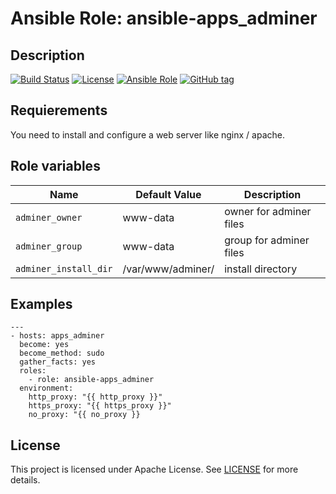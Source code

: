# Ansible Role: ansible-apps_adminer

## Description

[![Build Status](https://travis-ci.com/lotusnoir/ansible-apps_adminer.svg?branch=master?style=flat)](https://travis-ci.com/lotusnoir/ansible-apps_adminer)
[![License](https://img.shields.io/badge/license-Apache--2.0-brightgreen?style=flat)](https://opensource.org/licenses/Apache-2.0)
[![Ansible Role](https://img.shields.io/badge/galaxy-apps_adminer-purple?style=flat)](https://galaxy.ansible.com/lotusnoir/apps_adminer)
[![GitHub tag](https://img.shields.io/badge/version-1.0.0-blue?style=flat)](https://github.com/lotusnoir/ansible-apps_adminer/releases/tag/1.0.0)

## Requierements

You need to install and configure a web server like nginx / apache.

## Role variables

| Name           | Default Value | Description                        |
| -------------- | ------------- | -----------------------------------|
| `adminer_owner` | www-data | owner for adminer files |
| `adminer_group` | www-data | group for adminer files |
| `adminer_install_dir` | /var/www/adminer/ | install directory |

## Examples

	---
	- hosts: apps_adminer
	  become: yes
	  become_method: sudo
	  gather_facts: yes
	  roles:
	    - role: ansible-apps_adminer
	  environment: 
	    http_proxy: "{{ http_proxy }}"
	    https_proxy: "{{ https_proxy }}"
	    no_proxy: "{{ no_proxy }}

## License

This project is licensed under Apache License. See [LICENSE](/LICENSE) for more details.
